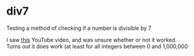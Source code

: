 # div7
Testing a method of checking if a number is divisible by 7


I saw [this](https://www.youtube.com/watch?v=eEM7ZZHhnVE) YouTube video, and was unsure whether or not it worked.  
Turns out it does work (at least for all integers between 0 and 1,000,000
